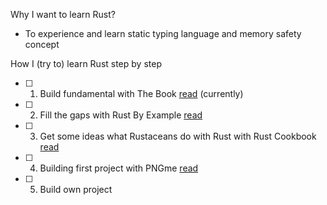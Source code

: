 Why I want to learn Rust?
- To experience and learn static typing language and memory safety concept

How I (try to) learn Rust step by step
- [ ] 1. Build fundamental with The Book [read](https://doc.rust-lang.org/book) (currently)
- [ ] 2. Fill the gaps with Rust By Example [read](https://doc.rust-lang.org/rust-by-example/index.html)
- [ ] 3. Get some ideas what Rustaceans do with Rust with Rust Cookbook [read](https://rust-lang-nursery.github.io/rust-cookbook/)
- [ ] 4. Building first project with PNGme [read](https://jrdngr.github.io/pngme_book/)
- [ ] 5. Build own project 
